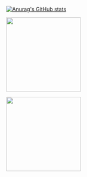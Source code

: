 [![Anurag's GitHub stats](https://github-readme-stats.vercel.app/api?username=boyphongsakorn)](https://github.com/anuraghazra/github-readme-stats)

<a href="https://ko-fi.com/boyphongsakorn"><img src="https://uploads-ssl.webflow.com/5c14e387dab576fe667689cf/5cbed8a4cf61eceb26012821_SupportMe_red-p-500.png" width="200"></a>

<a href="https://www.buymeacoffee.com/boyphongsakorn"><img src="https://cdn.buymeacoffee.com/buttons/v2/default-yellow.png" width="200"></a>

